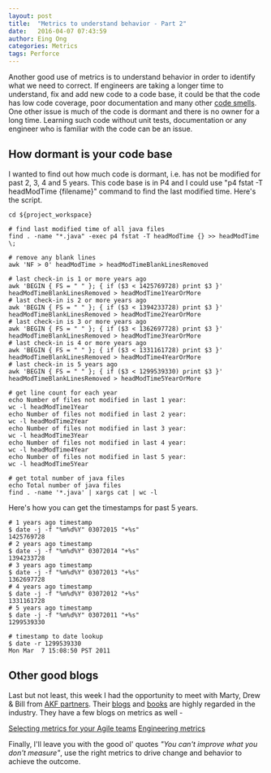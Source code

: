 ```yaml
---
layout: post
title:  "Metrics to understand behavior - Part 2"
date:   2016-04-07 07:43:59
author: Eing Ong
categories: Metrics
tags: Perforce
---
```

Another good use of metrics is to understand behavior in order to identify what we need to correct. If engineers are taking a longer time to understand, fix and add new code to a code base, it could be that the code has low code coverage, poor documentation and many other [code smells](http://www.industriallogic.com/wp-content/uploads/2005/09/smellstorefactorings.pdf). One other issue is much of the code is dormant and there is no owner for a long time. Learning such code without unit tests, documentation or any engineer who is familiar with the code can be an issue. 

<h2>How dormant is your code base</h2>
I wanted to find out how much code is dormant, i.e. has not be modified for past 2, 3, 4 and 5 years. This code base is in P4 and I could use "p4 fstat -T headModTime {filename}" command to find the last modified time. Here's the script.

~~~text
cd ${project_workspace}

# find last modified time of all java files
find . -name "*.java" -exec p4 fstat -T headModTime {} >> headModTime \; 

# remove any blank lines
awk 'NF > 0' headModTime > headModTimeBlankLinesRemoved

# last check-in is 1 or more years ago
awk 'BEGIN { FS = " " }; { if ($3 < 1425769728) print $3 }' headModTimeBlankLinesRemoved > headModTime1YearOrMore
# last check-in is 2 or more years ago
awk 'BEGIN { FS = " " }; { if ($3 < 1394233728) print $3 }' headModTimeBlankLinesRemoved > headModTime2YearOrMore
# last check-in is 3 or more years ago
awk 'BEGIN { FS = " " }; { if ($3 < 1362697728) print $3 }' headModTimeBlankLinesRemoved > headModTime3YearOrMore
# last check-in is 4 or more years ago
awk 'BEGIN { FS = " " }; { if ($3 < 1331161728) print $3 }' headModTimeBlankLinesRemoved > headModTime4YearOrMore
# last check-in is 5 years ago
awk 'BEGIN { FS = " " }; { if ($3 < 1299539330) print $3 }' headModTimeBlankLinesRemoved > headModTime5YearOrMore

# get line count for each year
echo Number of files not modified in last 1 year:
wc -l headModTime1Year
echo Number of files not modified in last 2 year:
wc -l headModTime2Year
echo Number of files not modified in last 3 year:
wc -l headModTime3Year
echo Number of files not modified in last 4 year:
wc -l headModTime4Year
echo Number of files not modified in last 5 year:
wc -l headModTime5Year

# get total number of java files
echo Total number of java files
find . -name '*.java' | xargs cat | wc -l
~~~

Here's how you can get the timestamps for past 5 years.

~~~text
# 1 years ago timestamp
$ date -j -f "%m%d%Y" 03072015 "+%s"
1425769728
# 2 years ago timestamp
$ date -j -f "%m%d%Y" 03072014 "+%s"
1394233728
# 3 years ago timestamp
$ date -j -f "%m%d%Y" 03072013 "+%s"
1362697728
# 4 years ago timestamp
$ date -j -f "%m%d%Y" 03072012 "+%s"
1331161728
# 5 years ago timestamp
$ date -j -f "%m%d%Y" 03072011 "+%s"
1299539330

# timestamp to date lookup
$ date -r 1299539330
Mon Mar  7 15:08:50 PST 2011
~~~

<h2>Other good blogs</h2>

Last but not least, this week I had the opportunity to meet with Marty, Drew & Bill from [AKF partners](http://akfpartners.com). Their [blogs](http://akfpartners.com/techblog/all_posts/) and [books](http://www.amazon.com/Martin-L.-Abbott/e/B002KYQTZ4/ref=sr_ntt_srch_lnk_1?qid=1459967398&sr=1-1) are highly regarded in the industry. They have a few blogs on metrics as well -

[Selecting metrics for your Agile teams](http://akfpartners.com/techblog/2015/01/19/selecting-metrics-agile-teams/)
[Engineering metrics](http://akfpartners.com/techblog/2012/11/01/engineering-metrics/)

Finally, I'll leave you with the good ol' quotes <i>"You can't improve what you don't measure"</i>, use the right metrics to drive change and behavior to achieve the outcome.
